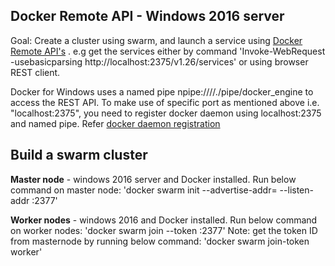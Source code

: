 
## Docker Remote API - Windows 2016 server
Goal: Create a cluster using swarm, and launch a service using [Docker Remote API's](https://docs.docker.com/engine/api/v1.26/) . 
e.g get the services either by command 'Invoke-WebRequest -usebasicparsing http://localhost:2375/v1.26/services' or using browser REST client. 

Docker for Windows uses a named pipe npipe:////./pipe/docker_engine to access the REST API. 
To make use of specific port as mentioned above i.e. "localhost:2375", you need to register docker daemon using localhost:2375 and named pipe. Refer [docker daemon registration](https://github.com/getreddy/getdocker/blob/master/dockerEngineAPI/dockerDaemonRegistration.ps1)

## Build a swarm cluster

**Master node** - windows 2016 server and Docker installed. Run below command on master node:
'docker swarm init --advertise-addr=<HOSTIPADDRESS> --listen-addr <HOSTIPADDRESS>:2377'

**Worker nodes** - windows 2016 and Docker installed. Run below command on worker nodes:
'docker swarm join  --token <tokenID> <MastNodeIP>:2377'
Note: get the token ID from masternode by running below command:
'docker swarm join-token worker'
